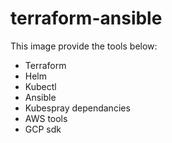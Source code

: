 # terraform-ansible

This image provide the tools below:
* Terraform
* Helm
* Kubectl
* Ansible
* Kubespray dependancies
* AWS tools
* GCP sdk
